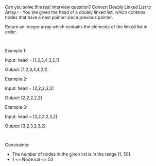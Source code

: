 Can you solve this real interview question? Convert Doubly Linked List to Array I - You are given the head of a doubly linked list, which contains nodes that have a next pointer and a previous pointer.

Return an integer array which contains the elements of the linked list in order.

 

Example 1:

Input: head = [1,2,3,4,3,2,1]

Output: [1,2,3,4,3,2,1]

Example 2:

Input: head = [2,2,2,2,2]

Output: [2,2,2,2,2]

Example 3:

Input: head = [3,2,3,2,3,2]

Output: [3,2,3,2,3,2]

 

Constraints:

 * The number of nodes in the given list is in the range [1, 50].
 * 1 <= Node.val <= 50